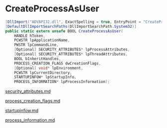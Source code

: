 # CreateProcessAsUser

```csharp
[DllImport("ADVAPI32.dll", ExactSpelling = true, EntryPoint = "CreateProcessAsUserW", SetLastError = true)]
[DefaultDllImportSearchPaths(DllImportSearchPath.System32)]
public static extern unsafe BOOL CreateProcessAsUser(
    HANDLE hToken,
    PCWSTR lpApplicationName,
    PWSTR lpCommandLine,
    [Optional] SECURITY_ATTRIBUTES* lpProcessAttributes,
    [Optional] SECURITY_ATTRIBUTES* lpThreadAttributes,
    BOOL bInheritHandles,
    PROCESS_CREATION_FLAGS dwCreationFlags,
    [Optional] void* lpEnvironment,
    PCWSTR lpCurrentDirectory,
    STARTUPINFOW* lpStartupInfo,
    PROCESS_INFORMATION* lpProcessInformation);
```

[security\_attributes.md](../security/security\_attributes.md "mention")

[process\_creation\_flags.md](../threading/process\_creation\_flags.md "mention")

[startupinfow.md](../threading/startupinfow.md "mention")

[process\_information.md](../threading/process\_information.md "mention")
